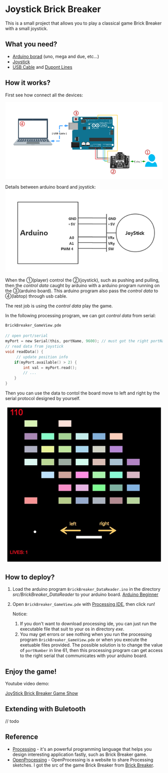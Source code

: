 # Joystick Brick Breaker

This is a small project that allows you to play a classical game Brick Breaker with a small joystick.

## What you need?
* <a href="https://www.arduino.cc/en/Main/Products">Arduino borad</a> (uno, mega and due, etc...)
* <a href="http://wiki.dfrobot.com.cn/index.php?title=(SKU:DFR0061)JoyStick摇杆模块">Joystick</a>
* <a href="https://www.adafruit.com/products/62">USB Cable</a> and <a href="http://www.amazon.com/Qooltek-40pcs-Dupont-Female-Connector/dp/B0116IZ0UO">Dupont Lines</a>

## How it works?

First see how connect all the devices:

<img src="https://github.com/fangbq/JoystickBrickBreaker/blob/master/img/JoyStick%20Brick%20Breaker%20Structure.png?raw=true"/>

Details between arduino board and joystick:
<img src="https://github.com/fangbq/JoystickBrickBreaker/blob/master/img/Arduino-JoyStick.png?raw=true"/>

When the ①(player) control the ②(joystick), such as pushing and pulling, then the *control data* caught by arduino with a arduino program running on the ③(arduino board). This arduino program also pass the *control data* to ④(labtop) through usb cable.

The rest job is using the *control data* play the game.

In the following processing program, we can got *control data* from serial:

```c
BrickBreaker_GameView.pde

// open port/serial
myPort = new Serial(this, portName, 9600); // must got the right portName !!!
// read data from joystick
void readData() {
     // update position info
    if(myPort.available() > 2) {
    	int val = myPort.read();
    	// ...
    }
}
```

Then you can use the data to contol the board move to left and right by the serial protocol designed by yourself.

<img src="https://github.com/fangbq/JoystickBrickBreaker/blob/master/img/GameView.png?raw=true"/>


## How to deploy?
1. Load the arduino program `BrickBreaker_DataReader.ino` in the directory *src/BrickBreaker_DataReader* to your arduino board. <a href="https://www.arduino.cc/en/Guide/HomePage">Arduino Beginner</a>
2. Open `BrickBreaker_GameView.pde` with <a href="https://processing.org/download/?processing">Processing IDE</a>, then click run!

	Notice:
	
	1.	If you don't want to download processing ide, you can just run the executable file that suit to your os in directory *exe*.
	2. You may get errors or see nothing when you run the processing program `BrickBreaker_GameView.pde` or when you execute the exetuable files provided. The possible solution is to change the value of `portNumber` in line 61, then this processing program can get access to the right serial that communicates with your arduino board.

## Enjoy the game!

Youtube video demo:

[JoyStick Brick Breaker Game Show](https://youtu.be/Xg7E_MGTf3k)

## Extending with Buletooth
// todo

## Reference
* <a href="https://processing.org">Processing</a> - it's an powerful programming language that helps you design interesting application fastly, such as Brick Breaker game.
* <a href="http://www.openprocessing.org">OpenProcessing</a> - OpenProcessing is a website to share Processing sketches. I got the src of the game Brick Breaker from <a href="http://www.openprocessing.org/sketch/134612">Brick Breaker</a>.
